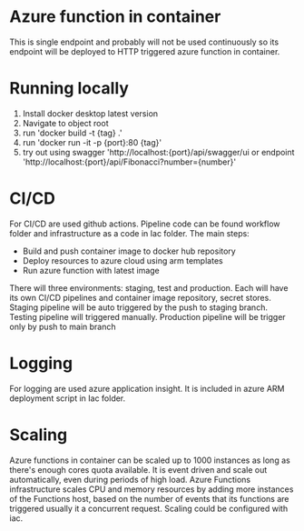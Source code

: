 # Azure function in container
This is single endpoint and probably will not be used continuously so its endpoint will be deployed to HTTP triggered azure function in container. 

# Running locally
1. Install docker desktop latest version
2. Navigate to object root
3. run 'docker build -t {tag} .'
4. run 'docker run -it -p {port}:80 {tag}'
5. try out using swagger 'http://localhost:{port}/api/swagger/ui or endpoint 'http://localhost:{port}/api/Fibonacci?number={number}'
    
# CI/CD 
For CI/CD are used github actions. Pipeline code can be found workflow folder and infrastructure as a code in Iac folder. The main steps:
- Build and push container image to docker hub repository
- Deploy resources to azure cloud using arm templates
- Run azure function with latest image
  
There will three environments: staging, test and production. Each will have its own CI/CD pipelines and container image repository, secret stores. Staging pipeline will be auto triggered by the push to staging branch. Testing pipeline will triggered manually. Production pipeline will be trigger only by push to main branch

# Logging
For logging are used azure application insight. It is included in azure ARM deployment script in Iac folder.

# Scaling
Azure functions in container can be scaled up to 1000 instances as long as there's enough cores quota available. It is event driven and scale out automatically, even during periods of high load. Azure Functions infrastructure scales CPU and memory resources by adding more instances of the Functions host, based on the number of events that its functions are triggered usually it a concurrent request. Scaling could be configured with iac.
